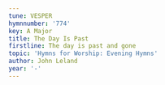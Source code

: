 ```yaml
---
tune: VESPER
hymnnumber: '774'
key: A Major
title: The Day Is Past
firstline: The day is past and gone
topic: 'Hymns for Worship: Evening Hymns'
author: John Leland
year: '-'
---
```

